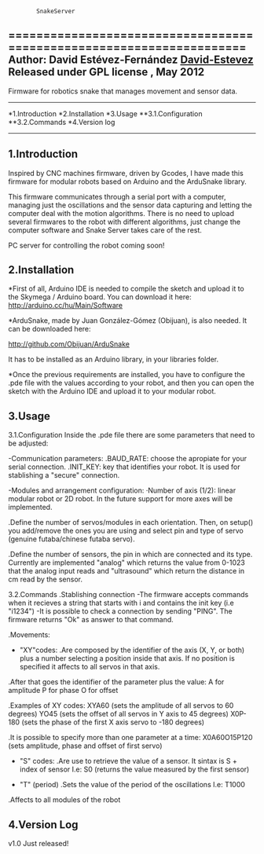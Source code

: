 
			SnakeServer
=====================================================================
  Author: David Estévez-Fernández [David-Estevez](http://github.com/David-Estevez)
  Released under GPL license , May 2012
---------------------------------------------------------------------

Firmware for robotics snake that manages movement and sensor data.

---------------------------------------------------------------------

*1.Introduction
*2.Installation
*3.Usage
	**3.1.Configuration
	**3.2.Commands
*4.Version log

----------------------------------------------------------------------


1.Introduction
----------------------------------------------------------------------
Inspired by CNC machines firmware, driven by Gcodes, I have made this
firmware for modular robots based on Arduino and the ArduSnake library.

This firmware communicates through a serial port with a computer, 
managing just the oscillations and the sensor data capturing and 
letting the computer deal with the motion algorithms. There is no need
to upload several firmwares to the robot with different algorithms, 
just change the computer software and Snake Server takes care of the rest.

PC server for controlling the robot coming soon!

2.Installation
------------------------------------------------------------------------
*First of all, Arduino IDE is needed to compile the sketch and upload it 
to the Skymega / Arduino board. You can download it here:
http://arduino.cc/hu/Main/Software

*ArduSnake, made by Juan González-Gómez (Obijuan), is also needed. It can
be downloaded here:

http://github.com/Obijuan/ArduSnake

It has to be installed as an Arduino library, in your libraries folder.

*Once the previous requirements are installed, you have to configure the
.pde file with the values according to your robot, and then you can open
the sketch with the Arduino IDE and upload it to your modular robot.

3.Usage
------------------------------------------------------------------------
3.1.Configuration
Inside the .pde file there are some parameters that need to be adjusted:

-Communication parameters:
.BAUD_RATE: choose the apropiate for your serial connection.
.INIT_KEY: key that identifies your robot. It is used for stablishing a
"secure" connection.


-Modules and arrangement configuration:
·Number of axis (1/2): linear modular robot or 2D robot. In the future
support for more axes will be implemented. 

.Define the number of servos/modules in each orientation. Then,
on setup() you add/remove the ones you are using and select pin and type 
of servo (genuine futaba/chinese futaba servo).

.Define the number of sensors, the pin in which are connected and its
type. Currently are implemented "analog" which returns the value from
0-1023 that the analog input reads and "ultrasound" which return the 
distance in cm read by the sensor.

3.2.Commands
.Stablishing connection
-The firmware accepts commands when it recieves a string that starts with
i and contains the init key (i.e "i1234")
-It is possible to check a connection by sending "PING". The firmware 
returns "Ok" as answer to that command.

.Movements:

- "XY"codes:
.Are composed by the identifier of the axis (X, Y, or both) plus a number
selecting a position inside that axis. If no position is specified it
affects to all servos in that axis.

.After that goes the identifier of the parameter plus the value:
	A for amplitude
	P for phase
	O for offset

.Examples of XY codes:
	XYA60 (sets the amplitude of all servos to 60 degrees)
	YO45 (sets the offset of all servos in Y axis to 45 degrees)
	X0P-180 (sets the phase of the first X axis servo to -180 degrees)

.It is possible to specify more than one parameter at a time:
	X0A60O15P120 (sets amplitude, phase and offset of first servo)

- "S" codes:
.Are use to retrieve the value of a sensor. It sintax is S + index of sensor
I.e:
	S0 (returns the value measured by the first sensor)

- "T" (period)
.Sets the value of the period of the oscillations
I.e:
	T1000 

.Affects to all modules of the robot
  
4.Version Log
------------------------------------------------------------------------

v1.0 Just released!
